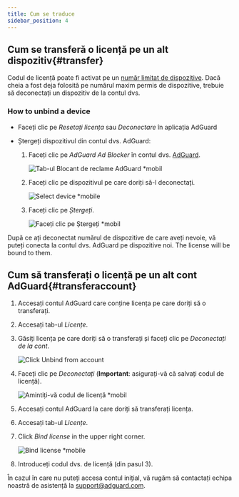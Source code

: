 ```yaml
---
title: Cum se traduce
sidebar_position: 4
---
```


## Cum se transferă o licență pe un alt dispozitiv{#transfer}

Codul de licență poate fi activat pe un [număr limitat de dispozitive](../what-is). Dacă cheia a fost deja folosită pe numărul maxim permis de dispozitive, trebuie să deconectați un dispozitiv de la contul dvs.

### How to unbind a device

- Faceți clic pe *Resetați licența* sau *Deconectare* în aplicația AdGuard

- Ștergeți dispozitivul din contul dvs. AdGuard:
    1. Faceți clic pe *AdGuard Ad Blocker* în contul dvs. [AdGuard](https://my.adguard.com/).

        ![Tab-ul Blocant de reclame AdGuard *mobil](https://cdn.adtidy.org/content/kb/ad_blocker/general/newaccount-unbind-device-0.png)

    1. Faceți clic pe dispozitivul pe care doriți să-l deconectați.

        ![Select device *mobile](https://cdn.adtidy.org/content/kb/ad_blocker/general/newaccount-unbind-device-1.png)

    1. Faceți clic pe *Ștergeți*.

        ![Faceți clic pe Ștergeți *mobil](https://cdn.adtidy.org/content/kb/ad_blocker/general/newaccount-unbind-device-2.png)

După ce ați deconectat numărul de dispozitive de care aveți nevoie, vă puteți conecta la contul dvs. AdGuard pe dispozitive noi. The license will be bound to them.

## Cum să transferați o licență pe un alt cont AdGuard{#transferaccount}

1. Accesați contul AdGuard care conține licența pe care doriți să o transferați.

1. Accesați tab-ul *Licențe*.

1. Găsiți licența pe care doriți să o transferați și faceți clic pe *Deconectați de la cont*.

    ![Click Unbind from account](https://cdn.adtidy.org/content/kb/ad_blocker/general/newaccount-transfer-to-account.png)

1. Faceți clic pe *Deconectați* (**Important**: asigurați-vă că salvați codul de licență).

    ![Amintiți-vă codul de licență *mobil](https://cdn.adtidy.org/content/kb/ad_blocker/general/newaccount-transfer-to-account-1.png)

1. Accesați contul AdGuard la care doriți să transferați licența.

1. Accesați tab-ul *Licențe*.

1. Click *Bind license* in the upper right corner.

    ![Bind license *mobile](https://cdn.adtidy.org/content/kb/ad_blocker/general/newaccount-transfer-to-account-2.png)

1. Introduceți codul dvs. de licență (din pasul 3).

În cazul în care nu puteți accesa contul inițial, vă rugăm să contactați echipa noastră de asistență la support@adguard.com.

